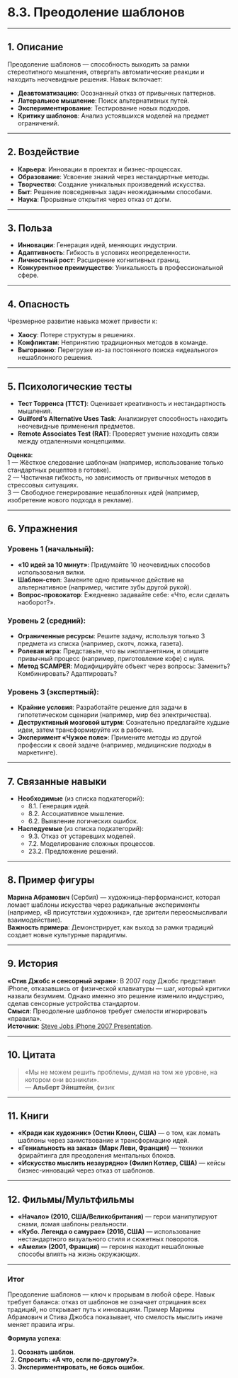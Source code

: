 # 8.3. Преодоление шаблонов  

---

## 1. Описание  
Преодоление шаблонов — способность выходить за рамки стереотипного мышления, отвергать автоматические реакции и находить неочевидные решения. Навык включает:  
- **Деавтоматизацию**: Осознанный отказ от привычных паттернов.  
- **Латеральное мышление**: Поиск альтернативных путей.  
- **Экспериментирование**: Тестирование новых подходов.  
- **Критику шаблонов**: Анализ устоявшихся моделей на предмет ограничений.  

---

## 2. Воздействие  
- **Карьера**: Инновации в проектах и бизнес-процессах.  
- **Образование**: Усвоение знаний через нестандартные методы.  
- **Творчество**: Создание уникальных произведений искусства.  
- **Быт**: Решение повседневных задач неожиданными способами.  
- **Наука**: Прорывные открытия через отказ от догм.  

---

## 3. Польза  
- **Инновации**: Генерация идей, меняющих индустрии.  
- **Адаптивность**: Гибкость в условиях неопределенности.  
- **Личностный рост**: Расширение когнитивных границ.  
- **Конкурентное преимущество**: Уникальность в профессиональной сфере.  

---

## 4. Опасность  
Чрезмерное развитие навыка может привести к:  
- **Хаосу**: Потере структуры в решениях.  
- **Конфликтам**: Непринятию традиционных методов в команде.  
- **Выгоранию**: Перегрузке из-за постоянного поиска «идеального» нешаблонного решения.  

---

## 5. Психологические тесты  
- **Тест Торренса (TTCT)**: Оценивает креативность и нестандартность мышления.  
- **Guilford’s Alternative Uses Task**: Анализирует способность находить неочевидные применения предметов.  
- **Remote Associates Test (RAT)**: Проверяет умение находить связи между отдаленными концепциями.  

**Оценка**:  
1 — Жёсткое следование шаблонам (например, использование только стандартных рецептов в готовке).  
2 — Частичная гибкость, но зависимость от привычных методов в стрессовых ситуациях.  
3 — Свободное генерирование нешаблонных идей (например, изобретение нового подхода в рекламе).  

---

## 6. Упражнения  

### Уровень 1 (начальный):  
- **«10 идей за 10 минут»**: Придумайте 10 неочевидных способов использования вилки.  
- **Шаблон-стоп**: Замените одно привычное действие на альтернативное (например, чистите зубы другой рукой).  
- **Вопрос-провокатор**: Ежедневно задавайте себе: «Что, если сделать наоборот?».  

### Уровень 2 (средний):  
- **Ограниченные ресурсы**: Решите задачу, используя только 3 предмета из списка (например, скотч, ложка, газета).  
- **Ролевая игра**: Представьте, что вы инопланетянин, и опишите привычный процесс (например, приготовление кофе) с нуля.  
- **Метод SCAMPER**: Модифицируйте объект через вопросы: Заменить? Комбинировать? Адаптировать?  

### Уровень 3 (экспертный):  
- **Крайние условия**: Разработайте решение для задачи в гипотетическом сценарии (например, мир без электричества).  
- **Деструктивный мозговой штурм**: Сознательно предлагайте худшие идеи, затем трансформируйте их в рабочие.  
- **Эксперимент «Чужое поле»**: Примените методы из другой профессии к своей задаче (например, медицинские подходы в маркетинге).  

---

## 7. Связанные навыки  
- **Необходимые** (из списка подкатегорий):  
  - 8.1. Генерация идей.  
  - 8.2. Ассоциативное мышление.  
  - 6.2. Выявление логических ошибок.  
- **Наследуемые** (из списка подкатегорий):  
  - 9.3. Отказ от устаревших моделей.  
  - 7.2. Моделирование сложных процессов.  
  - 23.2. Предложение решений.  

---

## 8. Пример фигуры  
**Марина Абрамович** (Сербия) — художница-перформансист, которая ломает шаблоны искусства через радикальные эксперименты (например, «В присутствии художника», где зрители переосмысливали взаимодействие).  
**Важность примера**: Демонстрирует, как выход за рамки традиций создает новые культурные парадигмы.  

---

## 9. История  
**«Стив Джобс и сенсорный экран»**: В 2007 году Джобс представил iPhone, отказавшись от физической клавиатуры — шаг, который критики назвали безумием. Однако именно это решение изменило индустрию, сделав сенсорные устройства стандартом.  
**Смысл**: Преодоление шаблонов требует смелости игнорировать «правила».  
**Источник**: [Steve Jobs iPhone 2007 Presentation](https://www.youtube.com/watch?v=MnrJzXM7a6o).  

---

## 10. Цитата  
> «Мы не можем решить проблемы, думая на том же уровне, на котором они возникли».  
> — **Альберт Эйнштейн**, физик  

---

## 11. Книги  
- **«Кради как художник» (Остин Клеон, США)** — о том, как ломать шаблоны через заимствование и трансформацию идей.  
- **«Гениальность на заказ» (Марк Леви, Франция)** — техники фрирайтинга для преодоления ментальных блоков.  
- **«Искусство мыслить незаурядно» (Филип Котлер, США)** — кейсы бизнес-инноваций через отказ от шаблонов.  

---

## 12. Фильмы/Мультфильмы  
- **«Начало» (2010, США/Великобритания)** — герои манипулируют снами, ломая шаблоны реальности.  
- **«Кубо. Легенда о самурае» (2016, США)** — использование нестандартного визуального стиля и сюжетных поворотов.  
- **«Амели» (2001, Франция)** — героиня находит нешаблонные способы влиять на жизнь окружающих.  

---

### **Итог**  
Преодоление шаблонов — ключ к прорывам в любой сфере. Навык требует баланса: отказ от шаблонов не означает отрицания всех традиций, но открывает путь к инновациям. Пример Марины Абрамович и Стива Джобса показывает, что смелость мыслить иначе меняет правила игры.  

**Формула успеха**:  
1. **Осознать шаблон**.  
2. **Спросить: «А что, если по-другому?»**.  
3. **Экспериментировать, не боясь ошибок**.
